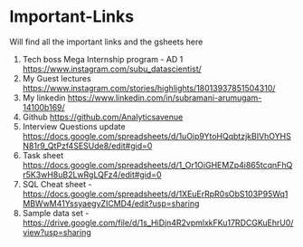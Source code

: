 # Important-Links
Will find all the important links and the gsheets here

1. Tech boss Mega Internship program - AD 1 https://www.instagram.com/subu_datascientist/
2. My Guest lectures https://www.instagram.com/stories/highlights/18013937851504310/
3. My linkedin https://www.linkedin.com/in/subramani-arumugam-14100b169/
4. Github https://github.com/Analyticsavenue
6. Interview Questions update https://docs.google.com/spreadsheets/d/1uOip9YtoHQqbtzjkBIVhOYHSN81r9_QtPzf4SESUde8/edit#gid=0
7. Task sheet https://docs.google.com/spreadsheets/d/1_Or1OiGHEMZp4i865tcqnFhQr5K3wH8uB2LwRgLQFz4/edit#gid=0
8. SQL Cheat sheet -  https://docs.google.com/spreadsheets/d/1XEuErRpR0sObS103P95Wq1MBWwM41YssyaegyZICMD4/edit?usp=sharing
9. Sample data set - https://drive.google.com/file/d/1s_HiDjn4R2vpmlxkFKu17RDCGKuEhrU0/view?usp=sharing
   

